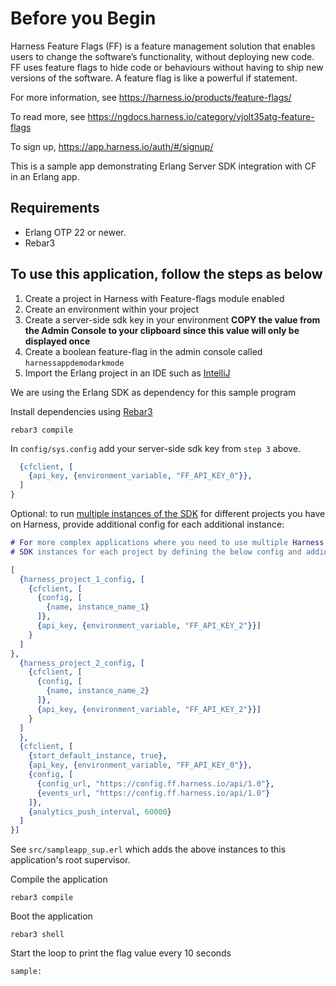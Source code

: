 # Before you Begin

Harness Feature Flags (FF) is a feature management solution that enables users to change the software’s functionality, without deploying new code. FF uses feature flags to hide code or behaviours without having to ship new versions of the software. A feature flag is like a powerful if statement.

For more information, see https://harness.io/products/feature-flags/

To read more, see https://ngdocs.harness.io/category/vjolt35atg-feature-flags

To sign up, https://app.harness.io/auth/#/signup/

This is a sample app demonstrating Erlang Server SDK integration with CF in an Erlang app.

## Requirements
- Erlang OTP 22 or newer.
- Rebar3


## To use this application, follow the steps as below ##

1) Create a project in Harness with Feature-flags module enabled
2) Create an environment within your project
3) Create a server-side sdk key in your environment **COPY the value from the Admin Console to your clipboard since this value will only be displayed once**
4) Create a boolean feature-flag in the admin console called `harnessappdemodarkmode`
5) Import the Erlang project in an IDE such as [IntelliJ](https://www.jetbrains.com/idea/)

We are using the Erlang SDK as dependency for this sample program

Install dependencies using [Rebar3](https://rebar3.org/docs/basic_usage/#building)
```shell
rebar3 compile
````

In `config/sys.config` add your server-side sdk key from `step 3` above.
```Erlang
  {cfclient, [
    {api_key, {environment_variable, "FF_API_KEY_0"}},
  ]
}
```

Optional: to run [multiple instances of the SDK](https://github.com/harness/ff-erlang-server-sdk/blob/main/README.md#run-multiple-instances-of-the-sdk) for different projects you have on Harness, provide additional config for each additional instance:

```Erlang
# For more complex applications where you need to use multiple Harness projects, you can start up additional
# SDK instances for each project by defining the below config and adding each instance to one of your application supervisors (e.g. the root supervisor)

[
  {harness_project_1_config, [
    {cfclient, [
      {config, [
        {name, instance_name_1}
      ]},
      {api_key, {environment_variable, "FF_API_KEY_2"}}]
    }
  ]
},
  {harness_project_2_config, [
    {cfclient, [
      {config, [
        {name, instance_name_2}
      ]},
      {api_key, {environment_variable, "FF_API_KEY_2"}}]
    }
  ]
  },
  {cfclient, [
    {start_default_instance, true},
    {api_key, {environment_variable, "FF_API_KEY_0"}},
    {config, [
      {config_url, "https://config.ff.harness.io/api/1.0"},
      {events_url, "https://config.ff.harness.io/api/1.0"}
    ]},
    {analytics_push_interval, 60000}
  ]
}]
````
See `src/sampleapp_sup.erl` which adds the above instances to this application's root supervisor. 

Compile the application
```shell
rebar3 compile
```

Boot the application
```shell
rebar3 shell
```

Start the loop to print the flag value every 10 seconds
```shell
sample:
```
